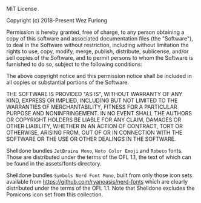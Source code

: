 MIT License

Copyright (c) 2018-Present Wez Furlong

Permission is hereby granted, free of charge, to any person obtaining a copy
of this software and associated documentation files (the "Software"), to deal
in the Software without restriction, including without limitation the rights
to use, copy, modify, merge, publish, distribute, sublicense, and/or sell
copies of the Software, and to permit persons to whom the Software is
furnished to do so, subject to the following conditions:

The above copyright notice and this permission notice shall be included in all
copies or substantial portions of the Software.

THE SOFTWARE IS PROVIDED "AS IS", WITHOUT WARRANTY OF ANY KIND, EXPRESS OR
IMPLIED, INCLUDING BUT NOT LIMITED TO THE WARRANTIES OF MERCHANTABILITY,
FITNESS FOR A PARTICULAR PURPOSE AND NONINFRINGEMENT. IN NO EVENT SHALL THE
AUTHORS OR COPYRIGHT HOLDERS BE LIABLE FOR ANY CLAIM, DAMAGES OR OTHER
LIABILITY, WHETHER IN AN ACTION OF CONTRACT, TORT OR OTHERWISE, ARISING FROM,
OUT OF OR IN CONNECTION WITH THE SOFTWARE OR THE USE OR OTHER DEALINGS IN THE
SOFTWARE.

Shelldone bundles `JetBrains Mono`, `Noto Color Emoji` and `Roboto` fonts.
Those are distributed under the terms of the OFL 1.1, the text of which
can be found in the assets/fonts directory.

Shelldone bundles `Symbols Nerd Font Mono`, built from only those icon sets
available from https://github.com/ryanoasis/nerd-fonts which are clearly
distributed under the terms of the OFL 1.1.
Note that Shelldone excludes the Pomicons icon set from this collection.
